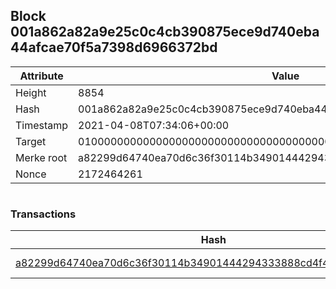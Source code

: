 ## Block 001a862a82a9e25c0c4cb390875ece9d740eba44afcae70f5a7398d6966372bd

Attribute | Value
--- | ---
Height | 8854
Hash | 001a862a82a9e25c0c4cb390875ece9d740eba44afcae70f5a7398d6966372bd
Timestamp | 2021-04-08T07:34:06+00:00
Target | 0100000000000000000000000000000000000000000000000000000000000000
Merke root | a82299d64740ea70d6c36f30114b34901444294333888cd4f4d42656d0edfdf3
Nonce | 2172464261

```

```

### Transactions

Hash | Amount
--- | ---
[a82299d64740ea70d6c36f30114b34901444294333888cd4f4d42656d0edfdf3](a82299d64740ea70d6c36f30114b34901444294333888cd4f4d42656d0edfdf3.md) | 10.00000000 SKEPTI 
